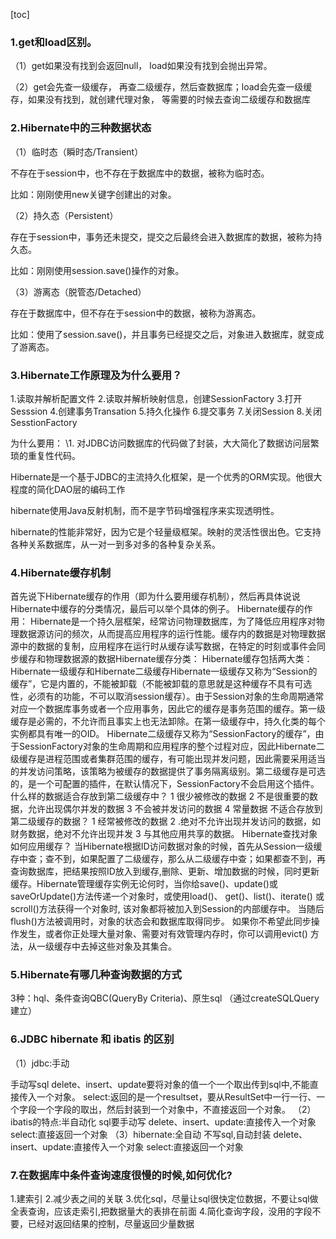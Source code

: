 [toc]

### **1.get和load区别。**

（1）get如果没有找到会返回null， load如果没有找到会抛出异常。

（2）get会先查一级缓存， 再查二级缓存，然后查数据库；load会先查一级缓存，如果没有找到，就创建代理对象， 等需要的时候去查询二级缓存和数据库

### **2.Hibernate中的三种数据状态**

（1）临时态（瞬时态/Transient）

不存在于session中，也不存在于数据库中的数据，被称为临时态。

比如：刚刚使用new关键字创建出的对象。

（2）持久态（Persistent）

存在于session中，事务还未提交，提交之后最终会进入数据库的数据，被称为持久态。

比如：刚刚使用session.save()操作的对象。

（3）游离态（脱管态/Detached）

存在于数据库中，但不存在于session中的数据，被称为游离态。

比如：使用了session.save()，并且事务已经提交之后，对象进入数据库，就变成了游离态。

### **3.Hibernate工作原理及为什么要用？**

1.读取并解析配置文件
2.读取并解析映射信息，创建SessionFactory
3.打开Sesssion
4.创建事务Transation
5.持久化操作
6.提交事务
7.关闭Session
8.关闭SesstionFactory

为什么要用：
\1. 对JDBC访问数据库的代码做了封装，大大简化了数据访问层繁琐的重复性代码。

Hibernate是一个基于JDBC的主流持久化框架，是一个优秀的ORM实现。他很大程度的简化DAO层的编码工作

hibernate使用Java反射机制，而不是字节码增强程序来实现透明性。

hibernate的性能非常好，因为它是个轻量级框架。映射的灵活性很出色。它支持各种关系数据库，从一对一到多对多的各种复杂关系。

### **4.Hibernate缓存机制**

首先说下Hibernate缓存的作用（即为什么要用缓存机制），然后再具体说说Hibernate中缓存的分类情况，最后可以举个具体的例子。
Hibernate缓存的作用：
Hibernate是一个持久层框架，经常访问物理数据库，为了降低应用程序对物理数据源访问的频次，从而提高应用程序的运行性能。缓存内的数据是对物理数据源中的数据的复制，应用程序在运行时从缓存读写数据，在特定的时刻或事件会同步缓存和物理数据源的数据Hibernate缓存分类：
Hibernate缓存包括两大类：Hibernate一级缓存和Hibernate二级缓存Hibernate一级缓存又称为“Session的缓存”，它是内置的，不能被卸载（不能被卸载的意思就是这种缓存不具有可选性，必须有的功能，不可以取消session缓存）。由于Session对象的生命周期通常对应一个数据库事务或者一个应用事务，因此它的缓存是事务范围的缓存。第一级缓存是必需的，不允许而且事实上也无法卸除。在第一级缓存中，持久化类的每个实例都具有唯一的OID。 Hibernate二级缓存又称为“SessionFactory的缓存”，由于SessionFactory对象的生命周期和应用程序的整个过程对应，因此Hibernate二级缓存是进程范围或者集群范围的缓存，有可能出现并发问题，因此需要采用适当的并发访问策略，该策略为被缓存的数据提供了事务隔离级别。第二级缓存是可选的，是一个可配置的插件，在默认情况下，SessionFactory不会启用这个插件。
什么样的数据适合存放到第二级缓存中？
1 很少被修改的数据
2 不是很重要的数据，允许出现偶尔并发的数据
3 不会被并发访问的数据
4 常量数据
不适合存放到第二级缓存的数据？
1 经常被修改的数据
2 .绝对不允许出现并发访问的数据，如财务数据，绝对不允许出现并发
3 与其他应用共享的数据。
Hibernate查找对象如何应用缓存？
当Hibernate根据ID访问数据对象的时候，首先从Session一级缓存中查；查不到，如果配置了二级缓存，那么从二级缓存中查；如果都查不到，再查询数据库，把结果按照ID放入到缓存,删除、更新、增加数据的时候，同时更新缓存。Hibernate管理缓存实例无论何时，当你给save()、update()或saveOrUpdate()方法传递一个对象时，或使用load()、 get()、list()、iterate() 或scroll()方法获得一个对象时, 该对象都将被加入到Session的内部缓存中。 当随后flush()方法被调用时，对象的状态会和数据库取得同步。 如果你不希望此同步操作发生，或者你正处理大量对象、需要对有效管理内存时，你可以调用evict() 方法，从一级缓存中去掉这些对象及其集合。

### **5.Hibernate有哪几种查询数据的方式**

3种：hql、条件查询QBC(QueryBy Criteria)、原生sql （通过createSQLQuery建立）

### **6.JDBC hibernate 和 ibatis 的区别**

（1）jdbc:手动

手动写sql
delete、insert、update要将对象的值一个一个取出传到sql中,不能直接传入一个对象。
select:返回的是一个resultset，要从ResultSet中一行一行、一个字段一个字段的取出，然后封装到一个对象中，不直接返回一个对象。
（2）ibatis的特点:半自动化
sql要手动写
delete、insert、update:直接传入一个对象
select:直接返回一个对象
（3）hibernate:全自动
不写sql,自动封装
delete、insert、update:直接传入一个对象
select:直接返回一个对象

### **7.在数据库中条件查询速度很慢的时候,如何优化?**

1.建索引
2.减少表之间的关联
3.优化sql，尽量让sql很快定位数据，不要让sql做全表查询，应该走索引,把数据量大的表排在前面
4.简化查询字段，没用的字段不要，已经对返回结果的控制，尽量返回少量数据